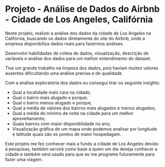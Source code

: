 # Projeto - Análise de Dados do Airbnb - Cidade de Los Angeles, Califórnia

Neste projeto, realizei a análise dos dados da cidade de Los Angeles na Califórnia, buscando os dados diretamente do site do Airbnb, onde a empresa disponibiliza dados reais para fazermos análises.

Desenvolvi habilidades de coleta de dados, visualização, descrição de variáveis e análise dos dados para um melhor entendimento do dataset.

Tive um grande trabalho na limpeza dos dados, pois haviam muitos valores ausentes dificultando uma análise precisa e de qualidade.

Com a análise exploratória dos dados eu consegui tirar os seguinte insights:
* Qual a localidade mais cara na cidade;
* Qual o bairro mais alugado e porque;
* Qual o bairro menos alugado e porque;
* Qual a média de valores dos bairros mais alugados e menos alugados;
* Qual a média do mínimo de noite na cidade para um melhor aproveitamento;
* Quais bairros com maior disponibilidade no ano;
* Visualização gráfica de um mapa onde podemos analisar por longitude e latitude quais são os pontos de maior hospedagem.

Este projeto me fez conhecer mais a fundo a cidade de Los Angeles devido à pesquisas, também servirá como base à quem um dia deseja conhecer a cidade e também será usado para que eu me programe futuramente para fazer uma viagem.

